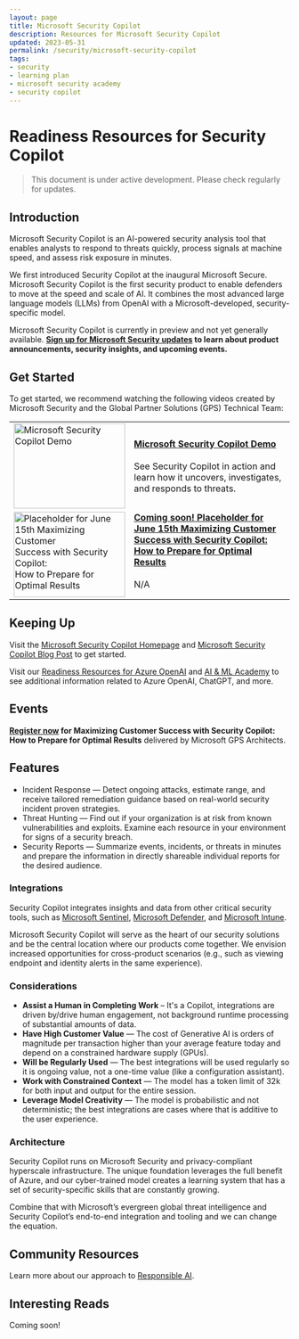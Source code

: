 ```yaml
---
layout: page
title: Microsoft Security Copilot
description: Resources for Microsoft Security Copilot
updated: 2023-05-31
permalink: /security/microsoft-security-copilot
tags:
- security
- learning plan
- microsoft security academy
- security copilot
---
```


# Readiness Resources for Security Copilot

> This document is under active development. Please check regularly for updates.

## Introduction

Microsoft Security Copilot is an AI-powered security analysis tool that enables analysts to respond to threats quickly, process signals at machine speed, and assess risk exposure in minutes.

We first introduced Security Copilot at the inaugural Microsoft Secure. Microsoft Security Copilot is the first security product to enable defenders to move at the speed and scale of AI. It combines the most advanced large language models (LLMs) from OpenAI with a Microsoft-developed, security-specific model.

Microsoft Security Copilot is currently in preview and not yet generally available. **[Sign up for Microsoft Security updates](https://go.microsoft.com/fwlink/p?linkid=2228156) to learn about product announcements, security insights, and upcoming events.**


## Get Started

To get started, we recommend watching the following videos created by Microsoft Security and the Global Partner Solutions (GPS) Technical Team:

<table>
  <tr>
    <td><a href="https://secure.microsoft.com/en-US/sessions/ca2617fe-4b0e-4c34-a57d-8679523de093?source=/speakers/d3ab0562-62d4-4dce-8bc8-05152409c20f&culture=en-us&country=us"><img src="https://i0.wp.com/9to5mac.com/wp-content/uploads/sites/6/2023/03/microsoft-security-copilot-gpt-4.jpg?resize=1200%2C628&quality=82&strip=all&ssl=1" alt="Microsoft Security Copilot Demo" width="200" height="153"></a></td>
    <td><a href="https://secure.microsoft.com/en-US/sessions/ca2617fe-4b0e-4c34-a57d-8679523de093?source=/speakers/d3ab0562-62d4-4dce-8bc8-05152409c20f&culture=en-us&country=us"><b>Microsoft Security Copilot Demo</b></a><br><br>See Security Copilot in action and learn how it uncovers, investigates, and responds to threats.</td>
  </tr>
  <tr style="vertical-align:top">
    <td><a href="https://secure.microsoft.com/en-US/sessions/ca2617fe-4b0e-4c34-a57d-8679523de093?source=/speakers/d3ab0562-62d4-4dce-8bc8-05152409c20f&culture=en-us&country=us"><img src="https://github.com/ZacharyRiffle/PartnerResources/blob/main/assets/msa/Microsoft%20Security%20Copilot.png?raw=true" alt="Placeholder for June 15th Maximizing Customer Success with Security Copilot: How to Prepare for Optimal Results" width="200" height="153"></a></td>
    <td><a href="https://secure.microsoft.com/en-US/sessions/ca2617fe-4b0e-4c34-a57d-8679523de093?source=/speakers/d3ab0562-62d4-4dce-8bc8-05152409c20f&culture=en-us&country=us"><b>Coming soon! Placeholder for June 15th Maximizing Customer Success with Security Copilot: How to Prepare for Optimal Results</b></a><br><br>N/A</td>
  </tr>
</table>


## Keeping Up

Visit the [Microsoft Security Copilot Homepage](https://www.microsoft.com/en-us/security/business/ai-machine-learning/microsoft-security-copilot) and [Microsoft Security Copilot Blog Post](https://blogs.microsoft.com/blog/2023/03/28/introducing-microsoft-security-copilot-empowering-defenders-at-the-speed-of-ai/) to get started.

Visit our [Readiness Resources for Azure OpenAI](https://microsoft.github.io/PartnerResources/azure/data-analytics-ai/openai) and [AI & ML Academy](https://microsoft.github.io/PartnerResources/skilling/ai-ml-academy) to see additional information related to Azure OpenAI, ChatGPT, and more.


## Events

**[Register now](https://msuspartners.eventbuilder.com/event/74224) for Maximizing Customer Success with Security Copilot: How to Prepare for Optimal Results** delivered by Microsoft GPS Architects.


## Features

* Incident Response — Detect ongoing attacks, estimate range, and receive tailored remediation guidance based on real-world security incident proven strategies.
* Threat Hunting — Find out if your organization is at risk from known vulnerabilities and exploits. Examine each resource in your environment for signs of a security breach.
* Security Reports — Summarize events, incidents, or threats in minutes and prepare the information in directly shareable individual reports for the desired audience.


### Integrations

Security Copilot integrates insights and data from other critical security tools, such as [Microsoft Sentinel](https://www.microsoft.com/en-us/security/business/siem-and-xdr/microsoft-sentinel), [Microsoft Defender](https://www.microsoft.com/en-us/security/business/microsoft-defender), and [Microsoft Intune](https://www.microsoft.com/en-us/security/business/microsoft-Intune).

Microsoft Security Copilot will serve as the heart of our security solutions and be the central location where our products come together. We envision increased opportunities for cross-product scenarios (e.g., such as viewing endpoint and identity alerts in the same experience).

### Considerations

* **Assist a Human in Completing Work** – It's a Copilot, integrations are driven by/drive human engagement, not background runtime processing of substantial amounts of data.
* **Have High Customer Value** — The cost of Generative AI is orders of magnitude per transaction higher than your average feature today and depend on a constrained hardware supply (GPUs).
* **Will be Regularly Used** — The best integrations will be used regularly so it is ongoing value, not a one-time value (like a configuration assistant).
* **Work with Constrained Context** — The model has a token limit of 32k for both input and output for the entire session.
* **Leverage Model Creativity** — The model is probabilistic and not deterministic; the best integrations are cases where that is additive to the user experience.

### Architecture

Security Copilot runs on Microsoft Security and privacy-compliant hyperscale infrastructure. The unique foundation leverages the full benefit of Azure, and our cyber-trained model creates a learning system that has a set of security-specific skills that are constantly growing. 

Combine that with Microsoft’s evergreen global threat intelligence and Security Copilot’s end-to-end integration and tooling and we can change the equation.


## Community Resources

Learn more about our approach to [Responsible AI](https://www.microsoft.com/en-us/ai/responsible-ai?activetab=pivot1%3aprimaryr6).


## Interesting Reads

Coming soon!